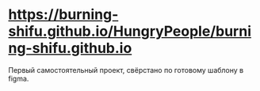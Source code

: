 # https://burning-shifu.github.io/HungryPeople/burning-shifu.github.io
Первый самостоятельный проект, свёрстано по готовому шаблону в figma.
